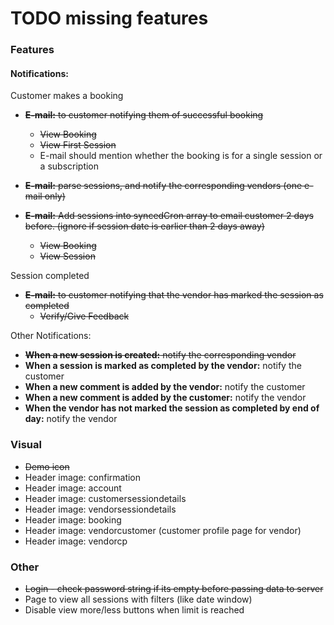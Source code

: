 # TODO missing features #

### Features ###

#### Notifications: ####

Customer makes a booking
  * ~~**E-mail:** to customer notifying them of successful booking~~
    * ~~View Booking~~
    * ~~View First Session~~
    * E-mail should mention whether the booking is for a single session or a subscription

  * ~~**E-mail:** parse sessions, and notify the corresponding vendors (one e-mail only)~~
  * ~~**E-mail:** Add sessions into syncedCron array to email customer 2 days before. (ignore if session date is earlier than 2 days away)~~
    * ~~View Booking~~
    * ~~View Session~~

Session completed
  * ~~**E-mail:** to customer notifying that the vendor has marked the session as completed~~
    * ~~Verify/Give Feedback~~

Other Notifications:
 * ~~**When a new session is created:** notify the corresponding vendor~~
 * **When a session is marked as completed by the vendor:** notify the customer
 * **When a new comment is added by the vendor:** notify the customer
 * **When a new comment is added by the customer:** notify the vendor
 * **When the vendor has not marked the session as completed by end of day:** notify the vendor


### Visual ###
* ~~Demo icon~~
* Header image: confirmation
* Header image: account
* Header image: customersessiondetails
* Header image: vendorsessiondetails
* Header image: booking
* Header image: vendorcustomer (customer profile page for vendor)
* Header image: vendorcp


### Other ###
* ~~Login - check password string if its empty before passing data to server~~
* Page to view all sessions with filters (like date window)
* Disable view more/less buttons when limit is reached

